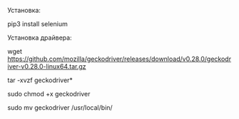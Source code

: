 Установка:

pip3 install selenium

Установка драйвера:

wget https://github.com/mozilla/geckodriver/releases/download/v0.28.0/geckodriver-v0.28.0-linux64.tar.gz

tar -xvzf geckodriver*

sudo chmod +x geckodriver

sudo mv geckodriver /usr/local/bin/